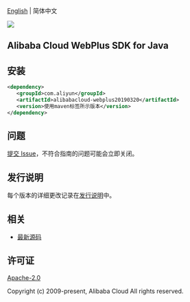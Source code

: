 [English](README.md) | 简体中文

![](https://aliyunsdk-pages.alicdn.com/icons/AlibabaCloud.svg)

## Alibaba Cloud WebPlus SDK for Java

## 安装

```xml
<dependency>
   <groupId>com.aliyun</groupId>
   <artifactId>alibabacloud-webplus20190320</artifactId>
   <version>使用maven标签所示版本</version>
</dependency>
```

## 问题

[提交 Issue](https://github.com/aliyun/alibabacloud-java-async-sdk/issues/new)，不符合指南的问题可能会立即关闭。

## 发行说明

每个版本的详细更改记录在[发行说明](./ChangeLog.txt)中。

## 相关

- [最新源码](https://github.com/aliyun/alibabacloud-async-java-sdk/)

## 许可证

[Apache-2.0](http://www.apache.org/licenses/LICENSE-2.0)

Copyright (c) 2009-present, Alibaba Cloud All rights reserved.
